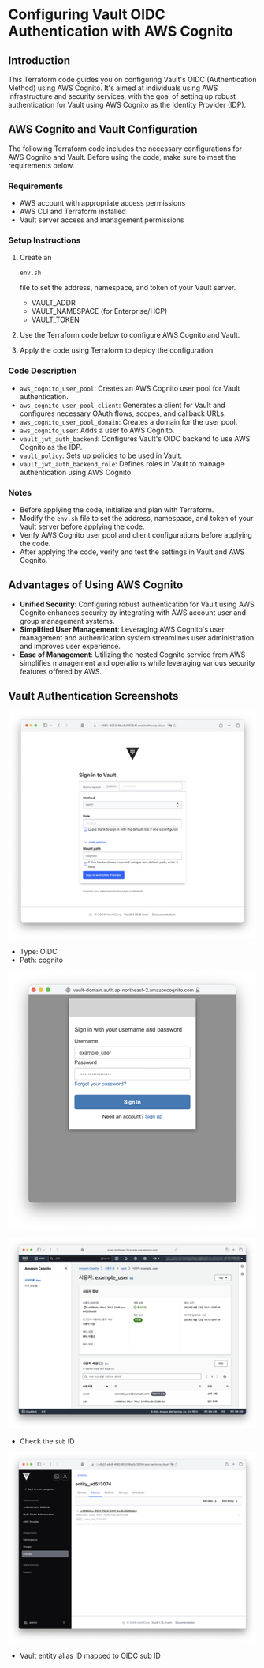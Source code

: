 # Configuring Vault OIDC Authentication with AWS Cognito

## Introduction

This Terraform code guides you on configuring Vault's OIDC (Authentication Method) using AWS Cognito. It's aimed at individuals using AWS infrastructure and security services, with the goal of setting up robust authentication for Vault using AWS Cognito as the Identity Provider (IDP).

## AWS Cognito and Vault Configuration

The following Terraform code includes the necessary configurations for AWS Cognito and Vault. Before using the code, make sure to meet the requirements below.

### Requirements

- AWS account with appropriate access permissions
- AWS CLI and Terraform installed
- Vault server access and management permissions

### Setup Instructions

1. Create an 

   ```
   env.sh
   ```

    file to set the address, namespace, and token of your Vault server.

   - VAULT_ADDR
   - VAULT_NAMESPACE (for Enterprise/HCP)
   - VAULT_TOKEN

2. Use the Terraform code below to configure AWS Cognito and Vault.

3. Apply the code using Terraform to deploy the configuration.

### Code Description

- `aws_cognito_user_pool`: Creates an AWS Cognito user pool for Vault authentication.
- `aws_cognito_user_pool_client`: Generates a client for Vault and configures necessary OAuth flows, scopes, and callback URLs.
- `aws_cognito_user_pool_domain`: Creates a domain for the user pool.
- `aws_cognito_user`: Adds a user to AWS Cognito.
- `vault_jwt_auth_backend`: Configures Vault's OIDC backend to use AWS Cognito as the IDP.
- `vault_policy`: Sets up policies to be used in Vault.
- `vault_jwt_auth_backend_role`: Defines roles in Vault to manage authentication using AWS Cognito.

### Notes

- Before applying the code, initialize and plan with Terraform.
- Modify the `env.sh` file to set the address, namespace, and token of your Vault server before applying the code.
- Verify AWS Cognito user pool and client configurations before applying the code.
- After applying the code, verify and test the settings in Vault and AWS Cognito.

## Advantages of Using AWS Cognito

- **Unified Security**: Configuring robust authentication for Vault using AWS Cognito enhances security by integrating with AWS account user and group management systems.
- **Simplified User Management**: Leveraging AWS Cognito's user management and authentication system streamlines user administration and improves user experience.
- **Ease of Management**: Utilizing the hosted Cognito service from AWS simplifies management and operations while leveraging various security features offered by AWS.

## Vault Authentication Screenshots

![img](/assets/vault-login.png)

- Type: OIDC
- Path: cognito

![img](/assets/cognito-login.png)

![img](/assets/cognito-user-info.png)

- Check the `sub` ID

![img](/assets/vault-entity-alias-id.png)

- Vault entity alias ID mapped to OIDC sub ID